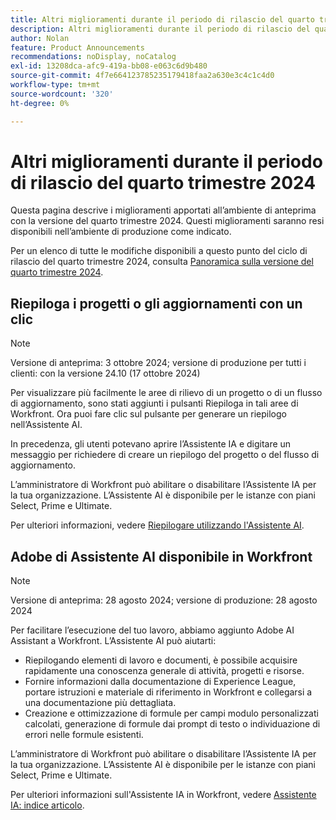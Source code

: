 ```yaml
---
title: Altri miglioramenti durante il periodo di rilascio del quarto trimestre 2024
description: Altri miglioramenti durante il periodo di rilascio del quarto trimestre 2024
author: Nolan
feature: Product Announcements
recommendations: noDisplay, noCatalog
exl-id: 13208dca-afc9-419a-bb08-e063c6d9b480
source-git-commit: 4f7e664123785235179418faa2a630e3c4c1c4d0
workflow-type: tm+mt
source-wordcount: '320'
ht-degree: 0%

---
```


# Altri miglioramenti durante il periodo di rilascio del quarto trimestre 2024

Questa pagina descrive i miglioramenti apportati all’ambiente di anteprima con la versione del quarto trimestre 2024. Questi miglioramenti saranno resi disponibili nell’ambiente di produzione come indicato.

Per un elenco di tutte le modifiche disponibili a questo punto del ciclo di rilascio del quarto trimestre 2024, consulta [Panoramica sulla versione del quarto trimestre 2024](/help/quicksilver/product-announcements/product-releases/24-q4-release-activity/24-q4-release-overview.md).

## Riepiloga i progetti o gli aggiornamenti con un clic

>[!NOTE]
>
>Versione di anteprima: 3 ottobre 2024; versione di produzione per tutti i clienti: con la versione 24.10 (17 ottobre 2024)

Per visualizzare più facilmente le aree di rilievo di un progetto o di un flusso di aggiornamento, sono stati aggiunti i pulsanti Riepiloga in tali aree di Workfront. Ora puoi fare clic sul pulsante per generare un riepilogo nell’Assistente AI.

In precedenza, gli utenti potevano aprire l’Assistente IA e digitare un messaggio per richiedere di creare un riepilogo del progetto o del flusso di aggiornamento.

L’amministratore di Workfront può abilitare o disabilitare l’Assistente IA per la tua organizzazione. L’Assistente AI è disponibile per le istanze con piani Select, Prime e Ultimate.

Per ulteriori informazioni, vedere [Riepilogare utilizzando l&#39;Assistente AI](/help/quicksilver/workfront-basics/ai-assistant/summarize-this.md).

## Adobe di Assistente AI disponibile in Workfront

>[!NOTE]
>
>Versione di anteprima: 28 agosto 2024; versione di produzione: 28 agosto 2024

Per facilitare l’esecuzione del tuo lavoro, abbiamo aggiunto Adobe AI Assistant a Workfront. L’Assistente AI può aiutarti:

* Riepilogando elementi di lavoro e documenti, è possibile acquisire rapidamente una conoscenza generale di attività, progetti e risorse.
* Fornire informazioni dalla documentazione di Experience League, portare istruzioni e materiale di riferimento in Workfront e collegarsi a una documentazione più dettagliata.
* Creazione e ottimizzazione di formule per campi modulo personalizzati calcolati, generazione di formule dai prompt di testo o individuazione di errori nelle formule esistenti.

L’amministratore di Workfront può abilitare o disabilitare l’Assistente IA per la tua organizzazione. L’Assistente AI è disponibile per le istanze con piani Select, Prime e Ultimate.

Per ulteriori informazioni sull&#39;Assistente IA in Workfront, vedere [Assistente IA: indice articolo](/help/quicksilver/workfront-basics/ai-assistant/ai-assistant.md).
